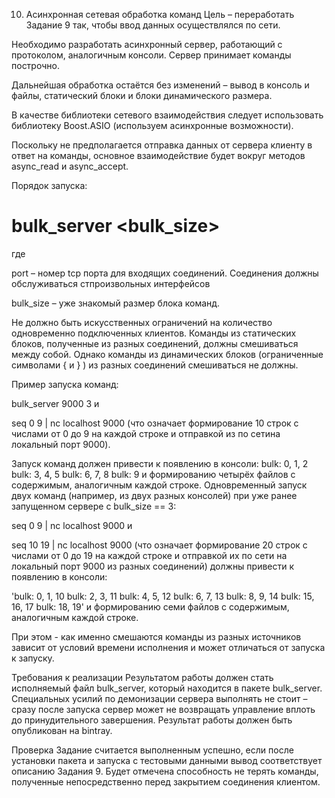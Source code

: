 10. Асинхронная сетевая обработка команд
Цель – переработать Задание 9 так, чтобы ввод данных осуществлялся по сети.

Необходимо разработать асинхронный сервер, работающий с протоколом, аналогичным консоли. Сервер принимает команды построчно.

Дальнейшая обработка остаётся без изменений – вывод в консоль и файлы, статический блоки и блоки динамического размера.

В качестве библиотеки сетевого взаимодействия следует использовать библиотеку Boost.ASIO (используем асинхронные возможности).

Поскольку не предполагается отправка данных от сервера клиенту в ответ на команды, основное взаимодействие будет вокруг методов async_read и async_accept.

Порядок запуска:



# bulk_server <port> <bulk_size>
где

port – номер tcp порта для входящих соединений. Соединения должны обслуживаться стпроизвольных интерфейсов

bulk_size – уже знакомый размер блока команд.

Не должно быть искусственных ограничений на количество одновременно подключенных клиентов. Команды из статических блоков, полученные из разных соединений, должны смешиваться между собой. Однако команды из динамических блоков (ограниченные символами { и } ) из разных соединений смешиваться не должны.

Пример запуска команд:



bulk_server 9000 3
и



seq 0 9 | nc localhost 9000
(что означает формирование 10 строк с числами от 0 до 9 на каждой строке и отправкой из по сетина локальный порт 9000).




Запуск команд должен привести к появлению в консоли:
bulk: 0, 1, 2
bulk: 3, 4, 5
bulk: 6, 7, 8
bulk: 9
и формированию четырёх файлов с содержимым, аналогичным каждой строке.
Одновременный запуск двух команд (например, из двух разных консолей) при уже ранее запущенном сервере с bulk_size == 3:



seq 0 9 | nc localhost 9000
и



seq 10 19 | nc localhost 9000
(что означает формирование 20 строк с числами от 0 до 19 на каждой строке и отправкой их по сети на локальный порт 9000 из разных соединений) должны привести к появлению в консоли:




'bulk: 0, 1, 10
bulk: 2, 3, 11
bulk: 4, 5, 12
bulk: 6, 7, 13
bulk: 8, 9, 14
bulk: 15, 16, 17
bulk: 18, 19'
и формированию семи файлов с содержимым, аналогичным каждой строке.

При этом - как именно смешаются команды из разных источников зависит от условий времени исполнения и может отличаться от запуска к запуску.



Требования к реализации
Результатом работы должен стать исполняемый файл bulk_server, который находится в пакете bulk_server. Специальных усилий по демонизации сервера выполнять не стоит – сразу после запуска сервер может не возвращать управление вплоть до принудительного завершения. Результат работы должен быть опубликован на bintray.



Проверка
Задание считается выполненным успешно, если после установки пакета и запуска с тестовыми данными вывод соответствует описанию Задания 9. Будет отмечена способность не терять команды, полученные непосредственно перед закрытием соединения клиентом.